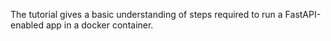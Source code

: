 The tutorial gives a basic understanding of steps required to run a FastAPI-enabled app in a docker container.
